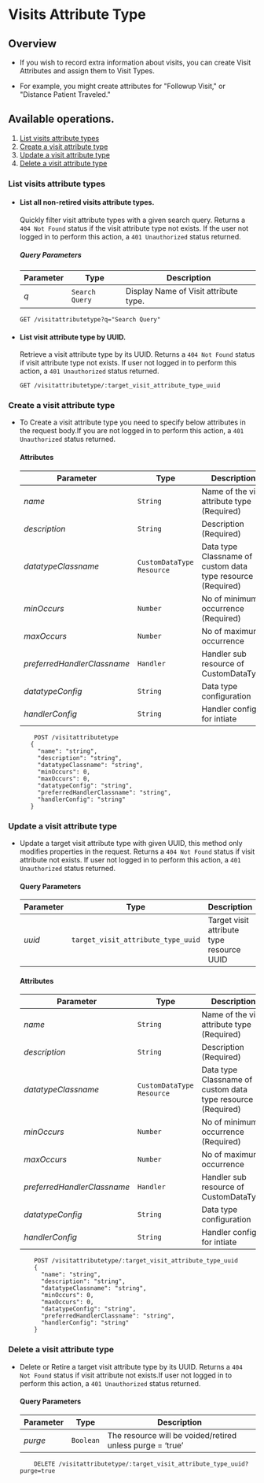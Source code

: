 # Visits Attribute Type

## Overview

* If you wish to record extra information about visits, you can create Visit Attributes and assign them to Visit Types. 

* For example, you might create attributes for "Followup Visit," or "Distance Patient Traveled."
 

## Available operations. 

1. [List visits attribute types](#list-visits-attribute-types)
2. [Create a visit attribute type](#create-a-visit-attribute-type)
3. [Update a visit attribute type](#update-a-visit-attribute-type)
4. [Delete a visit attribute type](#delete-a-visit-attribute-type)


### List visits attribute types

* #### List all non-retired visits attribute types.
    
    Quickly filter visit attribute types with a given search query. Returns a `404 Not Found` status if the visit attribute type not exists. 
    If the user not logged in to perform this action, a `401 Unauthorized` status returned.
    
    ##### Query Parameters

    Parameter | Type | Description
    --- | --- | ---
    *q* | `Search Query` | Display Name of Visit attribute type.

    ```console
    GET /visitattributetype?q="Search Query"
     ```
    
* #### List visit attribute type by UUID.

    Retrieve a visit attribute type by its UUID. Returns a `404 Not Found` status if visit attribute type not exists. If user not logged 
    in to perform this action, a `401 Unauthorized` status returned.
    
    ```console
    GET /visitattributetype/:target_visit_attribute_type_uuid
    ```
   
### Create a visit attribute type

* To Create a visit attribute type you need to specify below attributes in the request body.If you are not logged in to perform this action,
 a `401 Unauthorized` status returned.

    #### Attributes

    Parameter | Type | Description
    --- | --- | ---
    *name* | `String` | Name of the visit attribute type (Required)
    *description* | `String` | Description (Required)
    *datatypeClassname* | `CustomDataType Resource` | Data type Classname of custom data type resource (Required)
    *minOccurs* | `Number` | No of minimum occurrence (Required)
    *maxOccurs* | `Number` | No of maximum occurrence
    *preferredHandlerClassname* | `Handler` | Handler sub resource of CustomDataType   
    *datatypeConfig* | `String` | Data type configuration   
    *handlerConfig* | `String` | Handler config for intiate
   
    ```console
        POST /visitattributetype
       {
         "name": "string",
         "description": "string",
         "datatypeClassname": "string",
         "minOccurs": 0,
         "maxOccurs": 0,
         "datatypeConfig": "string",
         "preferredHandlerClassname": "string",
         "handlerConfig": "string"
       }
    ```
### Update a visit attribute type

*  Update a target visit attribute type with given UUID, this method only modifies properties in the request. Returns a `404 Not Found` 
status if visit attribute not exists. If user not logged in to perform this action, a `401 Unauthorized` status returned.

    #### Query Parameters

    Parameter | Type | Description
    --- | --- | ---
    *uuid* | `target_visit_attribute_type_uuid` | Target visit attribute type resource UUID
    
    #### Attributes

      Parameter | Type | Description
      --- | --- | ---
      *name* | `String` | Name of the visit attribute type (Required)
      *description* | `String` | Description (Required)
      *datatypeClassname* | `CustomDataType Resource` | Data type Classname of custom data type resource (Required)
      *minOccurs* | `Number` | No of minimum occurrence (Required)
      *maxOccurs* | `Number` | No of maximum occurrence
      *preferredHandlerClassname* | `Handler` | Handler sub resource of CustomDataType   
      *datatypeConfig* | `String` | Data type configuration   
      *handlerConfig* | `String` | Handler config for intiate
    
    ```console
        POST /visitattributetype/:target_visit_attribute_type_uuid
        {
          "name": "string",
          "description": "string",
          "datatypeClassname": "string",
          "minOccurs": 0,
          "maxOccurs": 0,
          "datatypeConfig": "string",
          "preferredHandlerClassname": "string",
          "handlerConfig": "string"
        }
    ```
    
### Delete a visit attribute type

* Delete or Retire a target visit attribute type by its UUID. Returns a `404 Not Found` status if visit attribute not exists.If user not logged 
  in to perform this action, a `401 Unauthorized` status returned.

    #### Query Parameters

    Parameter | Type | Description
    --- | --- | ---
    *purge* | `Boolean` | The resource will be voided/retired unless purge = ‘true’

    ```console
        DELETE /visitattributetype/:target_visit_attribute_type_uuid?purge=true
     ```
